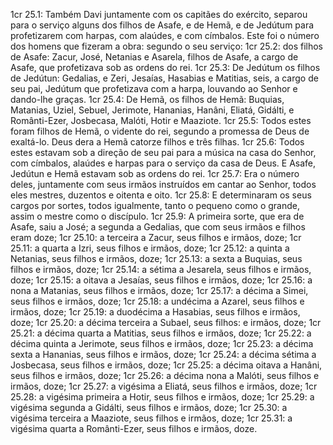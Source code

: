 1cr 25.1: Também Davi juntamente com os capitães do exército, separou para o serviço alguns dos filhos de Asafe, e de Hemã, e de Jedútum para profetizarem com harpas, com alaúdes, e com címbalos. Este foi o número dos homens que fizeram a obra: segundo o seu serviço:
1cr 25.2: dos filhos de Asafe: Zacur, José, Netanias e Asarela, filhos de Asafe, a cargo de Asafe, que profetizava sob as ordens do rei.
1cr 25.3: De Jedútum os filhos de Jedútun: Gedalias, e Zeri, Jesaías, Hasabias e Matitias, seis, a cargo de seu pai, Jedútum que profetizava com a harpa, louvando ao Senhor e dando-lhe graças.
1cr 25.4: De Hemã, os filhos de Hemã: Buquias, Matanias, Uziel, Sebuel, Jerimote, Hananias, Hanâni, Eliatá, Gidálti, e Românti-Ezer, Josbecasa, Malóti, Hotir e Maaziote.
1cr 25.5: Todos estes foram filhos de Hemã, o vidente do rei, segundo a promessa de Deus de exaltá-lo. Deus dera a Hemã catorze filhos e três filhas.
1cr 25.6: Todos estes estavam sob a direção de seu pai para a música na casa do Senhor, com címbalos, alaúdes e harpas para o serviço da casa de Deus. E Asafe, Jedútun e Hemã estavam sob as ordens do rei.
1cr 25.7: Era o número deles, juntamente com seus irmãos instruídos em cantar ao Senhor, todos eles mestres, duzentos e oitenta e oito.
1cr 25.8: E determinaram os seus cargos por sortes, todos igualmente, tanto o pequeno como o grande, assim o mestre como o discípulo.
1cr 25.9: A primeira sorte, que era de Asafe, saiu a José; a segunda a Gedalias, que com seus irmãos e filhos eram doze;
1cr 25.10: a terceira a Zacur, seus filhos e irmãos, doze;
1cr 25.11: a quarta a Izri, seus filhos e irmãos, doze;
1cr 25.12: a quinta a Netanias, seus filhos e irmãos, doze;
1cr 25.13: a sexta a Buquias, seus filhos e irmãos, doze;
1cr 25.14: a sétima a Jesarela, seus filhos e irmãos, doze;
1cr 25.15: a oitava a Jesaías, seus filhos e irmãos, doze;
1cr 25.16: a nona a Matanias, seus filhos e irmãos, doze;
1cr 25.17: a décima a Simei, seus filhos e irmãos, doze;
1cr 25.18: a undécima a Azarel, seus filhos e irmãos, doze;
1cr 25.19: a duodécima a Hasabias, seus filhos e irmãos, doze;
1cr 25.20: a décima terceira a Subael, seus filhos: e irmãos, doze;
1cr 25.21: a décima quarta a Matitias, seus filhos e irmãos, doze;
1cr 25.22: a décima quinta a Jerimote, seus filhos e irmãos, doze;
1cr 25.23: a décima sexta a Hananias, seus filhos e irmãos, doze;
1cr 25.24: a décima sétima a Josbecasa, seus filhos e irmãos, doze;
1cr 25.25: a décima oitava a Hanâni, seus filhos e irmãos, doze;
1cr 25.26: a décima nona a Malóti, seus filhos e irmãos, doze;
1cr 25.27: a vigésima a Eliatá, seus filhos e irmãos, doze;
1cr 25.28: a vigésima primeira a Hotir, seus filhos e irmãos, doze;
1cr 25.29: a vigésima segunda a Gidálti, seus filhos e irmãos, doze;
1cr 25.30: a vigésima terceira a Maaziote, seus filhos e irmãos, doze;
1cr 25.31: a vigésima quarta a Românti-Ezer, seus filhos e irmãos, doze.
